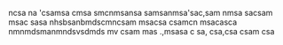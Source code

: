ncsa na 
'csamsa cmsa
smcnmsansa
samsanmsa'sac,sam
nmsa
sacsam msac
sasa
nhsbsanbmdscmncsam msacsa
csamcn msacasca
nmnmdsmanmndsvsdmds mv
csam mas .,msasa
c sa, csa,csa
csam csa
